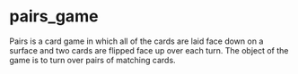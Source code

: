 # pairs_game
Pairs is a card game in which all of the cards are laid face down on a surface and two cards are flipped face up over each turn. The object of the game is to turn over pairs of matching cards.
